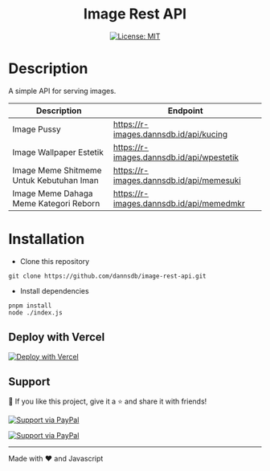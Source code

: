 <div align="center">
<h1>Image Rest API</h1>

[![License: MIT](https://cdn.dannsdb.id/upload/License-MIT-yellow/button.svg)](https://opensource.org/licenses/MIT)

</div>

# Description
A simple API for serving images.

| Description | Endpoint | 
|------------ | ---------|
| Image Pussy | https://r-images.dannsdb.id/api/kucing |
| Image Wallpaper Estetik | https://r-images.dannsdb.id/api/wpestetik |
| Image Meme Shitmeme Untuk Kebutuhan Iman | https://r-images.dannsdb.id/api/memesuki |
| Image Meme Dahaga Meme Kategori Reborn | https://r-images.dannsdb.id/api/memedmkr |

# Installation

- Clone this repository
```
git clone https://github.com/dannsdb/image-rest-api.git
```
- Install dependencies
```
pnpm install
node ./index.js
```
## Deploy with Vercel

[![Deploy with Vercel](https://vercel.com/button)](https://r-images.dannsdb.id/)

## Support

💙 If you like this project, give it a ⭐ and share it with friends!

[![Support via PayPal](https://cdn.dannsdb.id/upload/saweria-github-button/1.0.0/dist/button.svg)](https://saweria.co/donate/dannsdb)

[![Support via PayPal](https://cdn.dannsdb.id/upload/paypal-github-button/1.0.0/dist/button.svg)](https://dannsdb.live/tip)

---

Made with ❤️ and Javascript
